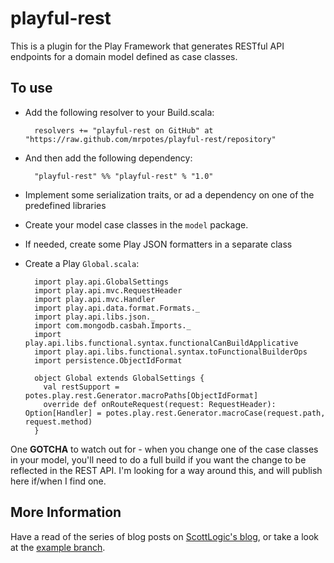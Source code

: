# playful-rest

This is a plugin for the Play Framework that generates RESTful API endpoints 
for a domain model defined as case classes.

## To use

* Add the following resolver to your Build.scala:

        resolvers += "playful-rest on GitHub" at "https://raw.github.com/mrpotes/playful-rest/repository"

* And then add the following dependency:
 
        "playful-rest" %% "playful-rest" % "1.0"

* Implement some serialization traits, or ad a dependency on one of the predefined libraries
* Create your model case classes in the `model` package.
* If needed, create some Play JSON formatters in a separate class
* Create a Play `Global.scala`:

        import play.api.GlobalSettings
        import play.api.mvc.RequestHeader
        import play.api.mvc.Handler
        import play.api.data.format.Formats._
        import play.api.libs.json._
        import com.mongodb.casbah.Imports._
        import play.api.libs.functional.syntax.functionalCanBuildApplicative
        import play.api.libs.functional.syntax.toFunctionalBuilderOps
        import persistence.ObjectIdFormat
        
        object Global extends GlobalSettings {
          val restSupport = potes.play.rest.Generator.macroPaths[ObjectIdFormat] 
          override def onRouteRequest(request: RequestHeader): Option[Handler] = potes.play.rest.Generator.macroCase(request.path, request.method)
        }

One **GOTCHA** to watch out for - when you change one of the case classes in your model, you'll need to do 
a full build if you want the change to be reflected in the REST API. I'm looking for a way around this, and
will publish here if/when I find one.

## More Information

Have a read of the series of blog posts on 
[ScottLogic's blog](http://www.scottlogic.co.uk/blog/2013/06/05/scala-macros-part-1.html),
or take a look at the [example branch](tree/example).

